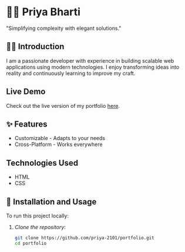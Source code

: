 # 🧑‍💻 Priya Bharti

"Simplifying complexity with elegant solutions."

## 🧑‍🚀 Introduction

I am a passionate developer with experience in building scalable web applications using modern technologies. I enjoy transforming ideas into reality and continuously learning to improve my craft.

## Live Demo

Check out the live version of my portfolio [here](portfolio-kgopbyfr4-priya-bhartis-projects-4ba43046.vercel.app).
## ✨ Features

- Customizable - Adapts to your needs
- Cross-Platform - Works everywhere

## Technologies Used

- HTML
- CSS

## 🚀 Installation and Usage

To run this project locally:

1. *Clone the repository*:

   ```bash
   git clone https://github.com/priya-2101/portfolio.git
   cd portfolio
